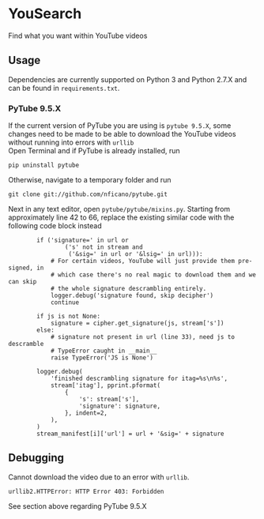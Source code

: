 # YouSearch
Find what you want within YouTube videos

## Usage
Dependencies are currently supported on Python 3 and Python 2.7.X and can be found in `requirements.txt`.

### PyTube 9.5.X
If the current version of PyTube you are using is `pytube 9.5.X`, some changes need to be made to be able to download the YouTube videos without running into errors with `urllib` <br>
Open Terminal and if PyTube is already installed, run
```
pip uninstall pytube
```
Otherwise, navigate to a temporary folder and run
```
git clone git://github.com/nficano/pytube.git
```
Next in any text editor, open `pytube/pytube/mixins.py`. Starting from approximately line 42 to 66, replace the existing similar code with the following code block instead
```
        if ('signature=' in url or 
                ('s' not in stream and 
                 ('&sig=' in url or '&lsig=' in url))):
            # For certain videos, YouTube will just provide them pre-signed, in
            # which case there's no real magic to download them and we can skip
            # the whole signature descrambling entirely.
            logger.debug('signature found, skip decipher')
            continue

        if js is not None:
            signature = cipher.get_signature(js, stream['s'])
        else:
            # signature not present in url (line 33), need js to descramble
            # TypeError caught in __main__
            raise TypeError('JS is None')

        logger.debug(
            'finished descrambling signature for itag=%s\n%s',
            stream['itag'], pprint.pformat(
                {
                    's': stream['s'],
                    'signature': signature,
                }, indent=2,
            ),
        )
        stream_manifest[i]['url'] = url + '&sig=' + signature
``` 

## Debugging
Cannot download the video due to an error with `urllib`.
```
urllib2.HTTPError: HTTP Error 403: Forbidden
```
See section above regarding PyTube 9.5.X
